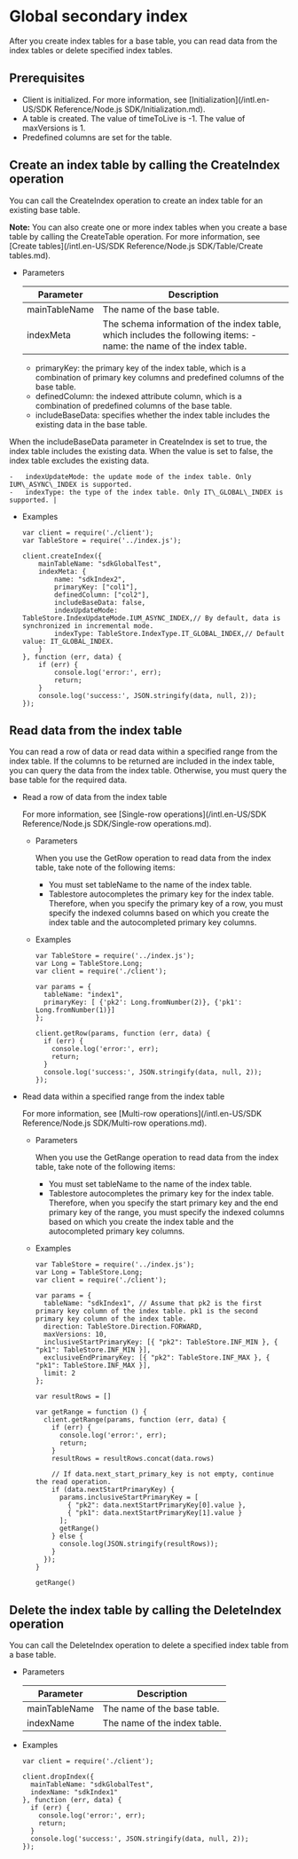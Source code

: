 # Global secondary index

After you create index tables for a base table, you can read data from the index tables or delete specified index tables.

## Prerequisites

-   Client is initialized. For more information, see [Initialization](/intl.en-US/SDK Reference/Node.js SDK/Initialization.md).
-   A table is created. The value of timeToLive is -1. The value of maxVersions is 1.
-   Predefined columns are set for the table.

## Create an index table by calling the CreateIndex operation

You can call the CreateIndex operation to create an index table for an existing base table.

**Note:** You can also create one or more index tables when you create a base table by calling the CreateTable operation. For more information, see [Create tables](/intl.en-US/SDK Reference/Node.js SDK/Table/Create tables.md).

-   Parameters

    |Parameter|Description|
    |---------|-----------|
    |mainTableName|The name of the base table.|
    |indexMeta|The schema information of the index table, which includes the following items:    -   name: the name of the index table.
    -   primaryKey: the primary key of the index table, which is a combination of primary key columns and predefined columns of the base table.
    -   definedColumn: the indexed attribute column, which is a combination of predefined columns of the base table.
    -   includeBaseData: specifies whether the index table includes the existing data in the base table.

When the includeBaseData parameter in CreateIndex is set to true, the index table includes the existing data. When the value is set to false, the index table excludes the existing data.

    -   indexUpdateMode: the update mode of the index table. Only IUM\_ASYNC\_INDEX is supported.
    -   indexType: the type of the index table. Only IT\_GLOBAL\_INDEX is supported. |

-   Examples

    ```
    var client = require('./client');
    var TableStore = require('../index.js');
    
    client.createIndex({
        mainTableName: "sdkGlobalTest",
        indexMeta: {
            name: "sdkIndex2",
            primaryKey: ["col1"],
            definedColumn: ["col2"],
            includeBaseData: false,
            indexUpdateMode: TableStore.IndexUpdateMode.IUM_ASYNC_INDEX,// By default, data is synchronized in incremental mode.
            indexType: TableStore.IndexType.IT_GLOBAL_INDEX,// Default value: IT_GLOBAL_INDEX.
        }
    }, function (err, data) {
        if (err) {
            console.log('error:', err);
            return;
        }
        console.log('success:', JSON.stringify(data, null, 2));
    });
    ```


## Read data from the index table

You can read a row of data or read data within a specified range from the index table. If the columns to be returned are included in the index table, you can query the data from the index table. Otherwise, you must query the base table for the required data.

-   Read a row of data from the index table

    For more information, see [Single-row operations](/intl.en-US/SDK Reference/Node.js SDK/Single-row operations.md).

    -   Parameters

        When you use the GetRow operation to read data from the index table, take note of the following items:

        -   You must set tableName to the name of the index table.
        -   Tablestore autocompletes the primary key for the index table. Therefore, when you specify the primary key of a row, you must specify the indexed columns based on which you create the index table and the autocompleted primary key columns.
    -   Examples

        ```
        var TableStore = require('../index.js');
        var Long = TableStore.Long;
        var client = require('./client');
        
        var params = {
          tableName: "index1",
          primaryKey: [ {'pk2': Long.fromNumber(2)}, {'pk1': Long.fromNumber(1)}]
        };
        
        client.getRow(params, function (err, data) {
          if (err) {
            console.log('error:', err);
            return;
          }
          console.log('success:', JSON.stringify(data, null, 2));
        });
        ```

-   Read data within a specified range from the index table

    For more information, see [Multi-row operations](/intl.en-US/SDK Reference/Node.js SDK/Multi-row operations.md).

    -   Parameters

        When you use the GetRange operation to read data from the index table, take note of the following items:

        -   You must set tableName to the name of the index table.
        -   Tablestore autocompletes the primary key for the index table. Therefore, when you specify the start primary key and the end primary key of the range, you must specify the indexed columns based on which you create the index table and the autocompleted primary key columns.
    -   Examples

        ```
        var TableStore = require('../index.js');
        var Long = TableStore.Long;
        var client = require('./client');
        
        var params = {
          tableName: "sdkIndex1", // Assume that pk2 is the first primary key column of the index table. pk1 is the second primary key column of the index table.
          direction: TableStore.Direction.FORWARD,
          maxVersions: 10,
          inclusiveStartPrimaryKey: [{ "pk2": TableStore.INF_MIN }, { "pk1": TableStore.INF_MIN }],
          exclusiveEndPrimaryKey: [{ "pk2": TableStore.INF_MAX }, { "pk1": TableStore.INF_MAX }],
          limit: 2
        };
        
        var resultRows = []
        
        var getRange = function () {
          client.getRange(params, function (err, data) {
            if (err) {
              console.log('error:', err);
              return;
            }
            resultRows = resultRows.concat(data.rows)
        
            // If data.next_start_primary_key is not empty, continue the read operation.
            if (data.nextStartPrimaryKey) {
              params.inclusiveStartPrimaryKey = [
                { "pk2": data.nextStartPrimaryKey[0].value },
                { "pk1": data.nextStartPrimaryKey[1].value }
              ];
              getRange()
            } else {
              console.log(JSON.stringify(resultRows));
            }
          });
        }
        
        getRange()
        ```


## Delete the index table by calling the DeleteIndex operation

You can call the DeleteIndex operation to delete a specified index table from a base table.

-   Parameters

    |Parameter|Description|
    |---------|-----------|
    |mainTableName|The name of the base table.|
    |indexName|The name of the index table.|

-   Examples

    ```
    var client = require('./client');
    
    client.dropIndex({
      mainTableName: "sdkGlobalTest",
      indexName: "sdkIndex1"
    }, function (err, data) {
      if (err) {
        console.log('error:', err);
        return;
      }
      console.log('success:', JSON.stringify(data, null, 2));
    });
    ```


